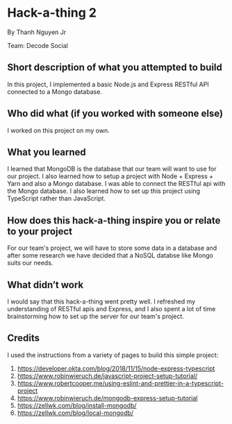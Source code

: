 # Hack-a-thing 2

By Thanh Nguyen Jr

Team: Decode Social

## Short description of what you attempted to build

In this project, I implemented a basic Node.js and Express RESTful API connected to a Mongo database.

## Who did what (if you worked with someone else)

I worked on this project on my own.

## What you learned

I learned that MongoDB is the database that our team will want to use for our project. I also learned how to setup a project with Node + Express + Yarn and also a Mongo database. I was able to connect the RESTful api with the Mongo database. I also learned how to set up this project using TypeScript rather than JavaScript.

## How does this hack-a-thing inspire you or relate to your project

For our team's project, we will have to store some data in a database and after some research we have decided that a NoSQL databse like Mongo suits our needs.

## What didn’t work

I would say that this hack-a-thing went pretty well. I refreshed my understanding of RESTful apis and Express, and I also spent a lot of time brainstorming how to set up the server for our team's project.

## Credits

I used the instructions from a variety of pages to build this simple project:

1. <https://developer.okta.com/blog/2018/11/15/node-express-typescript>
2. <https://www.robinwieruch.de/javascript-project-setup-tutorial/>
3. <https://www.robertcooper.me/using-eslint-and-prettier-in-a-typescript-project>
4. <https://www.robinwieruch.de/mongodb-express-setup-tutorial>
5. <https://zellwk.com/blog/install-mongodb/>
6. <https://zellwk.com/blog/local-mongodb/>
